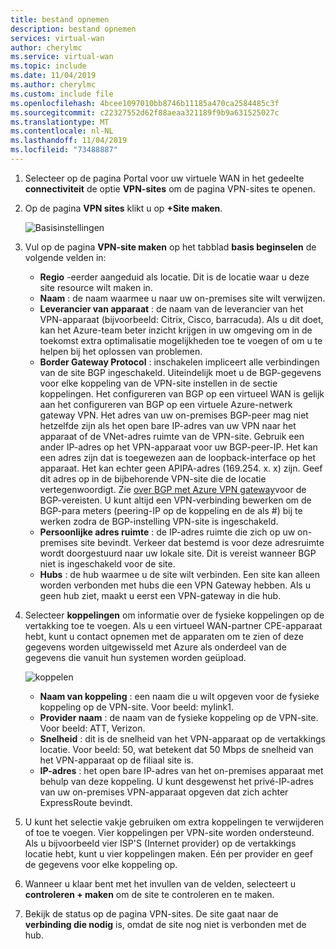 ```yaml
---
title: bestand opnemen
description: bestand opnemen
services: virtual-wan
author: cherylmc
ms.service: virtual-wan
ms.topic: include
ms.date: 11/04/2019
ms.author: cherylmc
ms.custom: include file
ms.openlocfilehash: 4bcee1097010bb8746b11185a470ca2584485c3f
ms.sourcegitcommit: c22327552d62f88aeaa321189f9b9a631525027c
ms.translationtype: MT
ms.contentlocale: nl-NL
ms.lasthandoff: 11/04/2019
ms.locfileid: "73488887"
---
```

1. Selecteer op de pagina Portal voor uw virtuele WAN in het gedeelte **connectiviteit** de optie **VPN-sites** om de pagina VPN-sites te openen.
2. Op de pagina **VPN sites** klikt u op **+Site maken**.

   ![Basisinstellingen](./media/virtual-wan-tutorial-site-include/basics.png "Basisbeginselen")
3. Vul op de pagina **VPN-site maken** op het tabblad **basis beginselen** de volgende velden in:

    * **Regio** -eerder aangeduid als locatie. Dit is de locatie waar u deze site resource wilt maken in.
    * **Naam** : de naam waarmee u naar uw on-premises site wilt verwijzen.
    * **Leverancier van apparaat** : de naam van de leverancier van het VPN-apparaat (bijvoorbeeld: Citrix, Cisco, barracuda). Als u dit doet, kan het Azure-team beter inzicht krijgen in uw omgeving om in de toekomst extra optimalisatie mogelijkheden toe te voegen of om u te helpen bij het oplossen van problemen.
    * **Border Gateway Protocol** : inschakelen impliceert alle verbindingen van de site BGP ingeschakeld. Uiteindelijk moet u de BGP-gegevens voor elke koppeling van de VPN-site instellen in de sectie koppelingen. Het configureren van BGP op een virtueel WAN is gelijk aan het configureren van BGP op een virtuele Azure-netwerk gateway VPN. Het adres van uw on-premises BGP-peer mag niet hetzelfde zijn als het open bare IP-adres van uw VPN naar het apparaat of de VNet-adres ruimte van de VPN-site. Gebruik een ander IP-adres op het VPN-apparaat voor uw BGP-peer-IP. Het kan een adres zijn dat is toegewezen aan de loopback-interface op het apparaat. Het kan echter geen APIPA-adres (169.254. x. x) zijn. Geef dit adres op in de bijbehorende VPN-site die de locatie vertegenwoordigt. Zie [over BGP met Azure VPN gateway](../articles/vpn-gateway/vpn-gateway-bgp-overview.md)voor de BGP-vereisten. U kunt altijd een VPN-verbinding bewerken om de BGP-para meters (peering-IP op de koppeling en de als #) bij te werken zodra de BGP-instelling VPN-site is ingeschakeld.
    * **Persoonlijke adres ruimte** : de IP-adres ruimte die zich op uw on-premises site bevindt. Verkeer dat bestemd is voor deze adresruimte wordt doorgestuurd naar uw lokale site. Dit is vereist wanneer BGP niet is ingeschakeld voor de site.
    * **Hubs** : de hub waarmee u de site wilt verbinden. Een site kan alleen worden verbonden met hubs die een VPN Gateway hebben. Als u geen hub ziet, maakt u eerst een VPN-gateway in die hub.
4. Selecteer **koppelingen** om informatie over de fysieke koppelingen op de vertakking toe te voegen. Als u een virtueel WAN-partner CPE-apparaat hebt, kunt u contact opnemen met de apparaten om te zien of deze gegevens worden uitgewisseld met Azure als onderdeel van de gegevens die vanuit hun systemen worden geüpload.

   ![koppelen](./media/virtual-wan-tutorial-site-include/links.png "Koppelingen")

    * **Naam van koppeling** : een naam die u wilt opgeven voor de fysieke koppeling op de VPN-site. Voor beeld: mylink1.
    * **Provider naam** : de naam van de fysieke koppeling op de VPN-site. Voor beeld: ATT, Verizon.
    * **Snelheid** : dit is de snelheid van het VPN-apparaat op de vertakkings locatie. Voor beeld: 50, wat betekent dat 50 Mbps de snelheid van het VPN-apparaat op de filiaal site is.
    * **IP-adres** : het open bare IP-adres van het on-premises apparaat met behulp van deze koppeling. U kunt desgewenst het privé-IP-adres van uw on-premises VPN-apparaat opgeven dat zich achter ExpressRoute bevindt.
5. U kunt het selectie vakje gebruiken om extra koppelingen te verwijderen of toe te voegen. Vier koppelingen per VPN-site worden ondersteund. Als u bijvoorbeeld vier ISP'S (Internet provider) op de vertakkings locatie hebt, kunt u vier koppelingen maken. Eén per provider en geef de gegevens voor elke koppeling op.
6. Wanneer u klaar bent met het invullen van de velden, selecteert u **controleren + maken** om de site te controleren en te maken.
7. Bekijk de status op de pagina VPN-sites. De site gaat naar de **verbinding die nodig** is, omdat de site nog niet is verbonden met de hub.